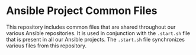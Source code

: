 # Ansible Project Common Files

This repository includes common files that are shared throughout our various Ansible repositories. It is used in conjunction with the `.start.sh` file that is present in all our Ansible projects. The `.start.sh` file synchronizes various files from this repository.
